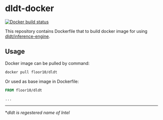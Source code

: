 # dldt-docker

[![Docker build status](https://img.shields.io/docker/cloud/build/floor10/dldt.svg)](https://hub.docker.com/r/floor10/dldt/builds)

This repository contains Dockerfile that to build docker image for using [dldt/inference-engine](https://github.com/opencv/dldt). 

## Usage

Docker image can be pulled by command:

```sh
docker pull floor10/dldt
```

Or used as base image in Dockerfile:

```Dockerfile
FROM floor10/dldt

...
```

___

**dldt is regestered name of Intel*
 
